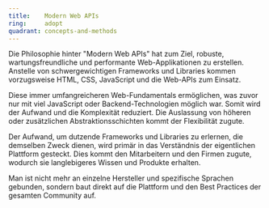 ```yaml
---
title:    Modern Web APIs
ring:     adopt
quadrant: concepts-and-methods
---
```


Die Philosophie hinter "Modern Web APIs" hat zum Ziel, robuste, wartungsfreundliche und performante
Web-Applikationen zu erstellen. Anstelle von schwergewichtigen Frameworks und Libraries kommen vorzugsweise HTML, CSS,
JavaScript und die Web-APIs zum Einsatz.

Diese immer umfangreicheren Web-Fundamentals ermöglichen, was zuvor nur mit viel JavaScript oder Backend-Technologien
möglich war. Somit wird der Aufwand und die Komplexität reduziert. Die Auslassung von höheren oder zusätzlichen
Abstraktionsschichten kommt der Flexibilität zugute.

Der Aufwand, um dutzende Frameworks und Libraries zu erlernen, die demselben Zweck dienen, wird primär in das
Verständnis der eigentlichen Plattform gesteckt. Dies kommt den Mitarbeitern und den Firmen zugute, wodurch sie
langlebigeres Wissen und Produkte erhalten.

Man ist nicht mehr an einzelne Hersteller und spezifische Sprachen gebunden, sondern baut direkt auf die Plattform und
den Best Practices der gesamten Community auf.